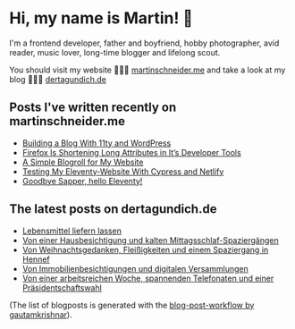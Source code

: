 # Hi, my name is Martin! 👋 

I'm a frontend developer, father and boyfriend, hobby photographer, avid reader, music lover, long-time blogger and lifelong scout.

You should visit my website 👨🏼‍💻  [martinschneider.me](https://martinschneider.me) and take a look at my blog 🤷🏼‍♂️ [dertagundich.de](https://www.dertagundich.de)

## Posts I've written recently on martinschneider.me
<!-- MSME-POST-LIST:START -->
- [Building a Blog With 11ty and WordPress](https://martinschneider.me/articles/building-a-website-with-11ty-and-wordpress/)
- [Firefox Is Shortening Long Attributes in It&#8217;s Developer Tools](https://martinschneider.me/articles/firefox-is-shortening-long-attributes-in-its-developer-tools/)
- [A Simple Blogroll for My Website](https://martinschneider.me/articles/a-simple-blogroll-for-my-website/)
- [Testing My Eleventy-Website With Cypress and Netlify](https://martinschneider.me/articles/testing-my-eleventy-website-with-cypress-and-netlify/)
- [Goodbye Sapper, hello Eleventy!](https://martinschneider.me/articles/goodbye-sapper-hello-eleventy/)
<!-- MSME-POST-LIST:END -->

## The latest posts on dertagundich.de
<!-- DTUI-POST-LIST:START -->
- [Lebensmittel liefern lassen](https://www.dertagundich.de/2020/12/04/lebensmittel-liefern-lassen/)
- [Von einer Hausbesichtigung und kalten Mittagsschlaf-Spaziergängen](https://www.dertagundich.de/2020/11/29/von-einer-hausbesichtigung-und-kalten-mittagsschlaf-spaziergaengen/)
- [Von Weihnachtsgedanken, Fleißigkeiten und einem Spaziergang in Hennef](https://www.dertagundich.de/2020/11/22/von-weihnachtsgedanken-fleissigkeiten-und-einem-spaziergang-in-hennef/)
- [Von Immobilienbesichtigungen und digitalen Versammlungen](https://www.dertagundich.de/2020/11/15/von-immobilienbesichtigungen-und-digitalen-versammlungen/)
- [Von einer arbeitsreichen Woche, spannenden Telefonaten und einer Präsidentschaftswahl](https://www.dertagundich.de/2020/11/08/von-einer-arbeitsreichen-woche-spannenden-telefonaten-und-einer-praesidentschaftswahl/)
<!-- DTUI-POST-LIST:END -->

(The list of blogposts is generated with the [blog-post-workflow by gautamkrishnar](https://github.com/gautamkrishnar/blog-post-workflow)).
